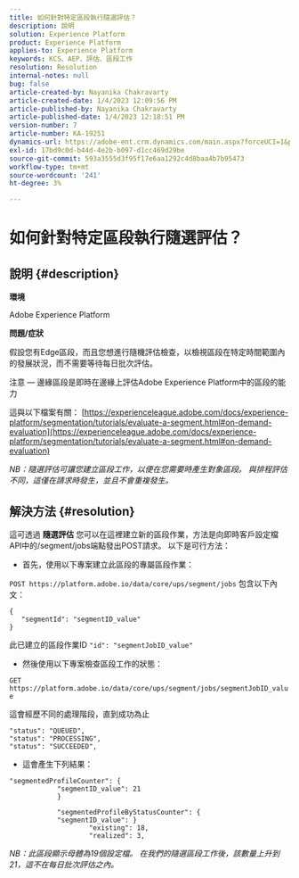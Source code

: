 ```yaml
---
title: 如何針對特定區段執行隨選評估？
description: 說明
solution: Experience Platform
product: Experience Platform
applies-to: Experience Platform
keywords: KCS、AEP、評估、區段工作
resolution: Resolution
internal-notes: null
bug: false
article-created-by: Nayanika Chakravarty
article-created-date: 1/4/2023 12:09:56 PM
article-published-by: Nayanika Chakravarty
article-published-date: 1/4/2023 12:18:51 PM
version-number: 7
article-number: KA-19251
dynamics-url: https://adobe-ent.crm.dynamics.com/main.aspx?forceUCI=1&pagetype=entityrecord&etn=knowledgearticle&id=a480ddad-288c-ed11-81ac-6045bd006a22
exl-id: 17bd9c0d-b44d-4e2b-b097-d1cc469d29be
source-git-commit: 593a3555d3f95f17e6aa1292c4d8baa4b7b95473
workflow-type: tm+mt
source-wordcount: '241'
ht-degree: 3%

---
```


# 如何針對特定區段執行隨選評估？

## 說明 {#description}


<b>環境</b>

Adobe Experience Platform

<b>問題/症狀</b>

假設您有Edge區段，而且您想進行隨機評估檢查，以檢視區段在特定時間範圍內的發展狀況，而不需要等待每日批次評估。

注意 — 邊緣區段是即時在邊緣上評估Adobe Experience Platform中的區段的能力

這與以下檔案有關： [https://experienceleague.adobe.com/docs/experience-platform/segmentation/tutorials/evaluate-a-segment.html#on-demand-evaluation](https://experienceleague.adobe.com/docs/experience-platform/segmentation/tutorials/evaluate-a-segment.html#on-demand-evaluation)

*NB：隨選評估可讓您建立區段工作，以便在您需要時產生對象區段。 與排程評估不同，這僅在請求時發生，並且不會重複發生。*


## 解決方法 {#resolution}


這可透過 <b>隨選評估</b> 您可以在這裡建立新的區段作業，方法是向即時客戶設定檔API中的/segment/jobs端點發出POST請求。 以下是可行方法：

- 首先，使用以下專案建立此區段的專屬區段作業：


`POST https://platform.adobe.io/data/core/ups/segment/jobs` 包含以下內文：


```
{
   "segmentId": "segmentID_value"
}
```


此已建立的區段作業ID `"id": "segmentJobID_value"`

- 然後使用以下專案檢查區段工作的狀態：


`GET https://platform.adobe.io/data/core/ups/segment/jobs/segmentJobID_value`

這會經歷不同的處理階段，直到成功為止




```
"status": "QUEUED",
"status": "PROCESSING",
"status": "SUCCEEDED",
```




- 這會產生下列結果：





```
"segmentedProfileCounter": {
            "segmentID_value": 21
            }

            "segmentedProfileByStatusCounter": {
            "segmentID_value": }
                    "existing": 18,
                    "realized": 3,
```




*NB：此區段顯示母體為19個設定檔。 在我們的隨選區段工作後，該數量上升到21，這不在每日批次評估之內。*
